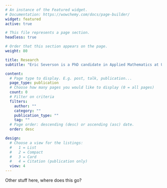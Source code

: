 ```yaml
---
# An instance of the Featured widget.
# Documentation: https://wowchemy.com/docs/page-builder/
widget: featured
active: true

# This file represents a page section.
headless: true

# Order that this section appears on the page.
weight: 80

title: Research
subtitle: "Eric Severson is a PhD candidate in Applied Mathematics at UC Davis, working with professor {{< staticref "https://web.cs.ucdavis.edu/~doty/" "newtab" >}} David Doty{{< /staticref >}}. His research is at the intersection of distributed computing and molecular computing, focusing on the related models of population protocols and chemical reaction networks. These models describe a population of simple computational agents (ie. molecules) that have random pairwise interactions (ie. chemical reactions) and try to compute properties of the global configuration through these purely local interactions. Proving results in these models uses tools from theory of computation and stochastic processes."

content:
  # Page type to display. E.g. post, talk, publication...
  page_type: publication
  # Choose how many pages you would like to display (0 = all pages)
  count: 0
  # Filter on criteria
  filters:
    author: ""
    category: ""
    publication_type: ""
    tag: ""
  # Page order: descending (desc) or ascending (asc) date.
  order: desc

design:
  # Choose a view for the listings:
  #   1 = List
  #   2 = Compact
  #   3 = Card
  #   4 = Citation (publication only)
  view: 4
---
```


Other stuff here, where does this go?

